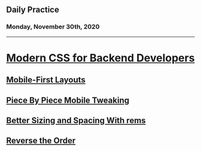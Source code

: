 ## Daily Practice
### Monday, November 30th, 2020
---


# [Modern CSS for Backend Developers](https://laracasts.com/series/modern-css-for-backend-developers)


## [Mobile-First Layouts](https://laracasts.com/series/modern-css-for-backend-developers/episodes/11)



## [Piece By Piece Mobile Tweaking](https://laracasts.com/series/modern-css-for-backend-developers/episodes/12)



## [Better Sizing and Spacing With rems](https://laracasts.com/series/modern-css-for-backend-developers/episodes/13)



## [Reverse the Order](https://laracasts.com/series/modern-css-for-backend-developers/episodes/14)
